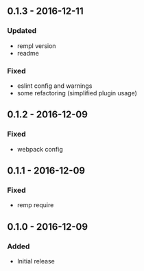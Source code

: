 ## 0.1.3 - 2016-12-11

### Updated

- rempl version
- readme

### Fixed

- eslint config and warnings
- some refactoring (simplified plugin usage)

## 0.1.2 - 2016-12-09

### Fixed

- webpack config

## 0.1.1 - 2016-12-09

### Fixed

- remp require

## 0.1.0 - 2016-12-09

### Added

- Initial release
